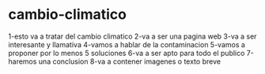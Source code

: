 # cambio-climatico
1-esto va a tratar del cambio climatico
2-va a ser una pagina web
3-va a ser interesante y llamativa
4-vamos a hablar de la contaminacion
5-vamos a proponer por lo menos 5 soluciones
6-va a ser apto para todo el publico
7-haremos una conclusion
8-va a contener imagenes o texto breve
